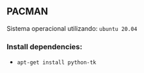 ## PACMAN 

Sistema operacional utilizando: `ubuntu 20.04`

### Install dependencies:
- `apt-get install python-tk`